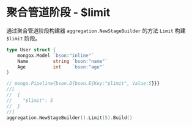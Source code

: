 # 聚合管道阶段 - $limit
通过聚合管道阶段构建器 `aggregation.NewStageBuilder` 的方法 `Limit` 构建 `$limit` 阶段。

```go
type User struct {
	mongox.Model `bson:"inline"`
	Name         string `bson:"name"`
	Age          int    `bson:"age"`
}

// mongo.Pipeline{bson.D{bson.E{Key:"$limit", Value:5}}}
//[
//  {
//    "$limit": 5
//  }
//]
aggregation.NewStageBuilder().Limit(5).Build()
```
